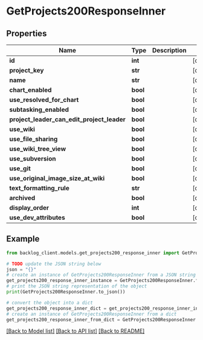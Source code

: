 # GetProjects200ResponseInner


## Properties

Name | Type | Description | Notes
------------ | ------------- | ------------- | -------------
**id** | **int** |  | [optional] 
**project_key** | **str** |  | [optional] 
**name** | **str** |  | [optional] 
**chart_enabled** | **bool** |  | [optional] 
**use_resolved_for_chart** | **bool** |  | [optional] 
**subtasking_enabled** | **bool** |  | [optional] 
**project_leader_can_edit_project_leader** | **bool** |  | [optional] 
**use_wiki** | **bool** |  | [optional] 
**use_file_sharing** | **bool** |  | [optional] 
**use_wiki_tree_view** | **bool** |  | [optional] 
**use_subversion** | **bool** |  | [optional] 
**use_git** | **bool** |  | [optional] 
**use_original_image_size_at_wiki** | **bool** |  | [optional] 
**text_formatting_rule** | **str** |  | [optional] 
**archived** | **bool** |  | [optional] 
**display_order** | **int** |  | [optional] 
**use_dev_attributes** | **bool** |  | [optional] 

## Example

```python
from backlog_client.models.get_projects200_response_inner import GetProjects200ResponseInner

# TODO update the JSON string below
json = "{}"
# create an instance of GetProjects200ResponseInner from a JSON string
get_projects200_response_inner_instance = GetProjects200ResponseInner.from_json(json)
# print the JSON string representation of the object
print(GetProjects200ResponseInner.to_json())

# convert the object into a dict
get_projects200_response_inner_dict = get_projects200_response_inner_instance.to_dict()
# create an instance of GetProjects200ResponseInner from a dict
get_projects200_response_inner_from_dict = GetProjects200ResponseInner.from_dict(get_projects200_response_inner_dict)
```
[[Back to Model list]](../README.md#documentation-for-models) [[Back to API list]](../README.md#documentation-for-api-endpoints) [[Back to README]](../README.md)


